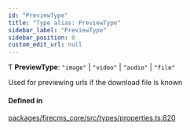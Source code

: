 ```yaml
---
id: "PreviewType"
title: "Type alias: PreviewType"
sidebar_label: "PreviewType"
sidebar_position: 0
custom_edit_url: null
---
```


Ƭ **PreviewType**: ``"image"`` \| ``"video"`` \| ``"audio"`` \| ``"file"``

Used for previewing urls if the download file is known

#### Defined in

[packages/firecms_core/src/types/properties.ts:820](https://github.com/FireCMSco/firecms/blob/d45f3739/packages/firecms_core/src/types/properties.ts#L820)
